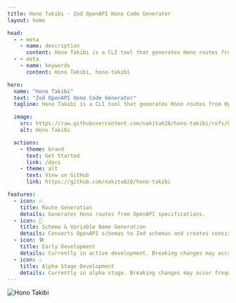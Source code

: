 ```yaml
---
title: Hono Takibi - Zod OpenAPI Hono Code Generator
layout: home

head:
  - - meta
    - name: description
      content: Hono Takibi is a CLI tool that generates Hono routes from OpenAPI specifications.
  - - meta
    - name: keywords
      content: Hono Takibi, hono-takibi

hero:
  name: "Hono Takibi"
  text: "Zod OpenAPI Hono Code Generator"
  tagline: Hono Takibi is a CLI tool that generates Hono routes from OpenAPI specifications.

  image:
    src: https://raw.githubusercontent.com/nakita628/hono-takibi/refs/heads/main/assets/img/hono-takibi.png
    alt: Hono Takibi

  actions:
    - theme: brand
      text: Get Started
      link: /docs
    - theme: alt
      text: View on GitHub
      link: https://github.com/nakita628/hono-takibi

features:
  - icon: 🔥
    title: Route Generation
    details: Generates Hono routes from OpenAPI specifications.
  - icon: 🚀
    title: Schema & Variable Name Generation
    details: Converts OpenAPI schemas to Zod schemas and creates consistent route names. No manual schema writing or naming needed.
  - icon: 🛠️
    title: Early Development
    details: Currently in active development. Breaking changes may occur without notice. Please pin to exact versions in production.  
  - icon: ⚠️
    title: Alpha Stage Development
    details: Currently in alpha stage. Breaking changes may occur frequently. For production use, please pin to exact versions and thoroughly test before deployment.
---
```


![Hono Takibi](https://raw.githubusercontent.com/nakita628/hono-takibi/refs/heads/main/assets/icon/hono-takibi.png)
